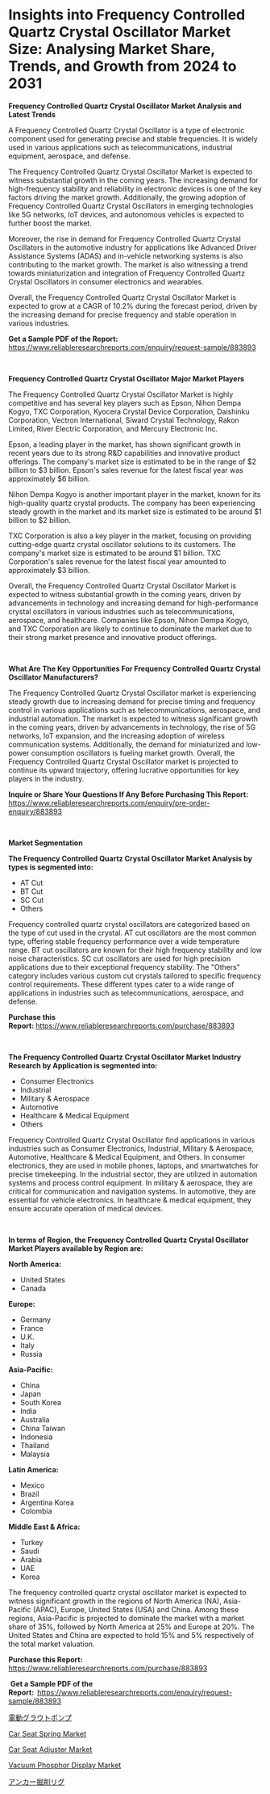 <p><h1>Insights into Frequency Controlled Quartz Crystal Oscillator Market Size: Analysing Market Share, Trends, and Growth from 2024 to 2031</h1></p><p><strong>Frequency Controlled Quartz Crystal Oscillator Market Analysis and Latest Trends</strong></p>
<p><p>A Frequency Controlled Quartz Crystal Oscillator is a type of electronic component used for generating precise and stable frequencies. It is widely used in various applications such as telecommunications, industrial equipment, aerospace, and defense.</p><p>The Frequency Controlled Quartz Crystal Oscillator Market is expected to witness substantial growth in the coming years. The increasing demand for high-frequency stability and reliability in electronic devices is one of the key factors driving the market growth. Additionally, the growing adoption of Frequency Controlled Quartz Crystal Oscillators in emerging technologies like 5G networks, IoT devices, and autonomous vehicles is expected to further boost the market.</p><p>Moreover, the rise in demand for Frequency Controlled Quartz Crystal Oscillators in the automotive industry for applications like Advanced Driver Assistance Systems (ADAS) and in-vehicle networking systems is also contributing to the market growth. The market is also witnessing a trend towards miniaturization and integration of Frequency Controlled Quartz Crystal Oscillators in consumer electronics and wearables.</p><p>Overall, the Frequency Controlled Quartz Crystal Oscillator Market is expected to grow at a CAGR of 10.2% during the forecast period, driven by the increasing demand for precise frequency and stable operation in various industries.</p></p>
<p><strong>Get a Sample PDF of the Report:&nbsp;</strong> <a href="https://www.reliableresearchreports.com/enquiry/request-sample/883893">https://www.reliableresearchreports.com/enquiry/request-sample/883893</a></p>
<p>&nbsp;</p>
<p><strong>Frequency Controlled Quartz Crystal Oscillator Major Market Players</strong></p>
<p><p>The Frequency Controlled Quartz Crystal Oscillator Market is highly competitive and has several key players such as Epson, Nihon Dempa Kogyo, TXC Corporation, Kyocera Crystal Device Corporation, Daishinku Corporation, Vectron International, Siward Crystal Technology, Rakon Limited, River Electric Corporation, and Mercury Electronic Inc.</p><p>Epson, a leading player in the market, has shown significant growth in recent years due to its strong R&D capabilities and innovative product offerings. The company's market size is estimated to be in the range of $2 billion to $3 billion. Epson's sales revenue for the latest fiscal year was approximately $6 billion.</p><p>Nihon Dempa Kogyo is another important player in the market, known for its high-quality quartz crystal products. The company has been experiencing steady growth in the market and its market size is estimated to be around $1 billion to $2 billion.</p><p>TXC Corporation is also a key player in the market, focusing on providing cutting-edge quartz crystal oscillator solutions to its customers. The company's market size is estimated to be around $1 billion. TXC Corporation's sales revenue for the latest fiscal year amounted to approximately $3 billion.</p><p>Overall, the Frequency Controlled Quartz Crystal Oscillator Market is expected to witness substantial growth in the coming years, driven by advancements in technology and increasing demand for high-performance crystal oscillators in various industries such as telecommunications, aerospace, and healthcare. Companies like Epson, Nihon Dempa Kogyo, and TXC Corporation are likely to continue to dominate the market due to their strong market presence and innovative product offerings.</p></p>
<p>&nbsp;</p>
<p><strong>What Are The Key Opportunities For Frequency Controlled Quartz Crystal Oscillator Manufacturers?</strong></p>
<p><p>The Frequency Controlled Quartz Crystal Oscillator market is experiencing steady growth due to increasing demand for precise timing and frequency control in various applications such as telecommunications, aerospace, and industrial automation. The market is expected to witness significant growth in the coming years, driven by advancements in technology, the rise of 5G networks, IoT expansion, and the increasing adoption of wireless communication systems. Additionally, the demand for miniaturized and low-power consumption oscillators is fueling market growth. Overall, the Frequency Controlled Quartz Crystal Oscillator market is projected to continue its upward trajectory, offering lucrative opportunities for key players in the industry.</p></p>
<p><strong>Inquire or Share Your Questions If Any Before Purchasing This Report:</strong> <a href="https://www.reliableresearchreports.com/enquiry/pre-order-enquiry/883893">https://www.reliableresearchreports.com/enquiry/pre-order-enquiry/883893</a></p>
<p>&nbsp;</p>
<p><strong>Market Segmentation</strong></p>
<p><strong>The Frequency Controlled Quartz Crystal Oscillator Market Analysis by types is segmented into:</strong></p>
<p><ul><li>AT Cut</li><li>BT Cut</li><li>SC Cut</li><li>Others</li></ul></p>
<p><p>Frequency controlled quartz crystal oscillators are categorized based on the type of cut used in the crystal. AT cut oscillators are the most common type, offering stable frequency performance over a wide temperature range. BT cut oscillators are known for their high frequency stability and low noise characteristics. SC cut oscillators are used for high precision applications due to their exceptional frequency stability. The "Others" category includes various custom cut crystals tailored to specific frequency control requirements. These different types cater to a wide range of applications in industries such as telecommunications, aerospace, and defense.</p></p>
<p><strong>Purchase this Report:&nbsp;</strong><a href="https://www.reliableresearchreports.com/purchase/883893">https://www.reliableresearchreports.com/purchase/883893</a></p>
<p>&nbsp;</p>
<p><strong>The Frequency Controlled Quartz Crystal Oscillator Market Industry Research by Application is segmented into:</strong></p>
<p><ul><li>Consumer Electronics</li><li>Industrial</li><li>Military & Aerospace</li><li>Automotive</li><li>Healthcare & Medical Equipment</li><li>Others</li></ul></p>
<p><p>Frequency Controlled Quartz Crystal Oscillator find applications in various industries such as Consumer Electronics, Industrial, Military & Aerospace, Automotive, Healthcare & Medical Equipment, and Others. In consumer electronics, they are used in mobile phones, laptops, and smartwatches for precise timekeeping. In the industrial sector, they are utilized in automation systems and process control equipment. In military & aerospace, they are critical for communication and navigation systems. In automotive, they are essential for vehicle electronics. In healthcare & medical equipment, they ensure accurate operation of medical devices.</p></p>
<p>&nbsp;</p>
<p><strong>In terms of Region, the Frequency Controlled Quartz Crystal Oscillator Market Players available by Region are:</strong></p>
<p>
    <p> <strong> North America: </strong>
        <ul>
            <li>United States</li>
            <li>Canada</li>
        </ul>
        </p> 
    <p> <strong> Europe: </strong>
        <ul>
            <li>Germany</li>
            <li>France</li>
            <li>U.K.</li>
            <li>Italy</li>
            <li>Russia</li>
        </ul>
        </p> 
    <p> <strong> Asia-Pacific: </strong>
        <ul>
            <li>China</li>
            <li>Japan</li>
            <li>South Korea</li>
            <li>India</li>
            <li>Australia</li>
            <li>China Taiwan</li>
            <li>Indonesia</li>
            <li>Thailand</li>
            <li>Malaysia</li>
        </ul>
        </p> 
    <p> <strong> Latin America: </strong>
        <ul>
            <li>Mexico</li>
            <li>Brazil</li>
            <li>Argentina Korea</li>
            <li>Colombia</li>
        </ul>
        </p> 
    <p> <strong> Middle East & Africa: </strong>
        <ul>
            <li>Turkey</li>
            <li>Saudi</li>
            <li>Arabia</li>
            <li>UAE</li>
            <li>Korea</li>
        </ul>
    </p>
    </p>
<p><p>The frequency controlled quartz crystal oscillator market is expected to witness significant growth in the regions of North America (NA), Asia-Pacific (APAC), Europe, United States (USA) and China. Among these regions, Asia-Pacific is projected to dominate the market with a market share of 35%, followed by North America at 25% and Europe at 20%. The United States and China are expected to hold 15% and 5% respectively of the total market valuation.</p></p>
<p><strong>Purchase this Report: </strong><a href="https://www.reliableresearchreports.com/purchase/883893">https://www.reliableresearchreports.com/purchase/883893</a></p>
<p>&nbsp;<strong>Get a Sample PDF of the Report:&nbsp;&nbsp;</strong><a href="https://www.reliableresearchreports.com/enquiry/request-sample/883893">https://www.reliableresearchreports.com/enquiry/request-sample/883893</a></p>
<p><strong></strong></p>
<p><p><a href="https://github.com/xtkhtofdt934839/Market-Research-Report-List-1/blob/main/799005112702.md">電動グラウトポンプ</a></p><p><a href="https://issuu.com/reportprime-2/docs/car-seat-spring-market-size-2030.pptx">Car Seat Spring Market</a></p><p><a href="https://issuu.com/reportprime-2/docs/car-seat-adjuster-market-size-2030.pptx">Car Seat Adjuster Market</a></p><p><a href="https://github.com/mancsybtousav/Market-Research-Report-List-1/blob/main/vacuum-phosphor-display-market.md">Vacuum Phosphor Display Market</a></p><p><a href="https://github.com/ddwcuskozol07187/Market-Research-Report-List-1/blob/main/766059912703.md">アンカー掘削リグ</a></p></p>